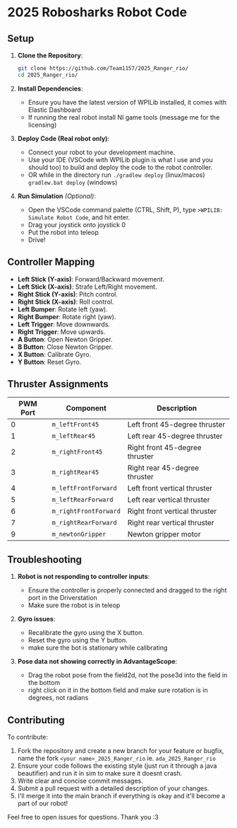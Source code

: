 # 2025 Robosharks Robot Code

## Setup

1. **Clone the Repository**:
   ```bash
   git clone https://github.com/Team1157/2025_Ranger_rio/
   cd 2025_Ranger_rio/
   ```

2. **Install Dependencies**:
   - Ensure you have the latest version of WPILib installed, it comes with Elastic Dashboard
   - If running the real robot install NI game tools (message me for the licensing) 

3. **Deploy Code (Real robot only)**:
   - Connect your robot to your development machine.
   - Use your IDE (VSCode with WPILib plugin is what I use and you should too) to build and deploy the code to the robot controller.
   - OR while in the directory run `./gradlew deploy` (linux/macos) `gradlew.bat deploy` (windows)

4. **Run Simulation** *(Optional)*:
   - Open the VSCode command palette (CTRL, Shift, P), type `>WPILIB: Simulate Robot Code`, and hit enter.
   - Drag your joystick onto joystick 0
   - Put the robot into teleop
   - Drive!

## Controller Mapping

- **Left Stick (Y-axis)**: Forward/Backward movement.
- **Left Stick (X-axis)**: Strafe Left/Right movement.
- **Right Stick (Y-axis)**: Pitch control.
- **Right Stick (X-axis)**: Roll control.
- **Left Bumper**: Rotate left (yaw).
- **Right Bumper**: Rotate right (yaw).
- **Left Trigger**: Move downwards.
- **Right Trigger**: Move upwards.
- **A Button**: Open Newton Gripper.
- **B Button**: Close Newton Gripper.
- **X Button**: Calibrate Gyro.
- **Y Button**: Reset Gyro.

## Thruster Assignments

| PWM Port | Component              | Description                     |
|----------|------------------------|---------------------------------|
| 0        | `m_leftFront45`        | Left front 45-degree thruster   |
| 1        | `m_leftRear45`         | Left rear 45-degree thruster    |
| 2        | `m_rightFront45`       | Right front 45-degree thruster  |
| 3        | `m_rightRear45`        | Right rear 45-degree thruster   |
| 4        | `m_leftFrontForward`   | Left front vertical thruster    |
| 5        | `m_leftRearForward`    | Left rear vertical thruster     |
| 6        | `m_rightFrontForward`  | Right front vertical thruster   |
| 7        | `m_rightRearForward`   | Right rear vertical thruster    |
| 9        | `m_newtonGripper`      | Newton gripper motor            |

## Troubleshooting

1. **Robot is not responding to controller inputs**:
   - Ensure the controller is properly connected and dragged to the right port in the Driverstation
   - Make sure the robot is in teleop
     
3. **Gyro issues**:
   - Recalibrate the gyro using the X button.
   - Reset the gyro using the Y button.
   - make sure the bot is stationary while calibrating

5. **Pose data not showing correctly in AdvantageScope**:
   - Drag the robot pose from the field2d, not the pose3d into the field in the bottom
   - right click on it in the bottom field and make sure rotation is in degrees, not radians

## Contributing
To contribute:

1. Fork the repository and create a new branch for your feature or bugfix, name the fork `<your name>_2025_Ranger_rio` ie. `ada_2025_Ranger_rio`
2. Ensure your code follows the existing style (just run it through a java beautifier) and run it in sim to make sure it doesnt crash.
3. Write clear and concise commit messages.
4. Submit a pull request with a detailed description of your changes.
5. I'll merge it into the main branch if everything is okay and it'll become a part of our robot!

Feel free to open issues for questions. Thank you :3

